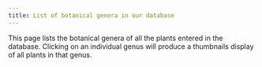 ```yaml
---
title: List of botanical genera in our database
---
```

This page lists the botanical genera of all the plants entered in the database. Clicking on an individual genus will produce a thumbnails display of all plants in that genus.
